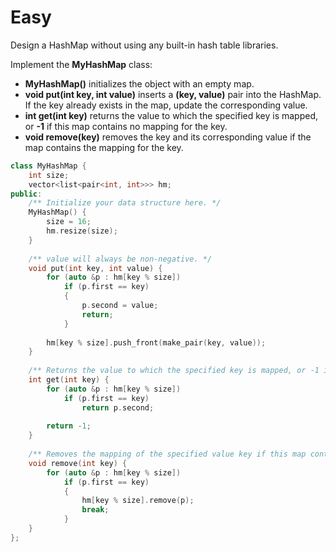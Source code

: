 # Easy

Design a HashMap without using any built-in hash table libraries.

Implement the **MyHashMap** class:

- **MyHashMap()** initializes the object with an empty map.
- **void put(int key, int value)** inserts a **(key, value)** pair into the HashMap. If the key already exists in the map, update the corresponding value.
- **int get(int key)** returns the value to which the specified key is mapped, or **-1** if this map contains no mapping for the key.
- **void remove(key)** removes the key and its corresponding value if the map contains the mapping for the key.

```cpp
class MyHashMap {
    int size;
    vector<list<pair<int, int>>> hm;
public:
    /** Initialize your data structure here. */
    MyHashMap() {
        size = 16;
        hm.resize(size);
    }
    
    /** value will always be non-negative. */
    void put(int key, int value) {
        for (auto &p : hm[key % size])
            if (p.first == key)
            {
                p.second = value;
                return;
            }
        
        hm[key % size].push_front(make_pair(key, value));
    }
    
    /** Returns the value to which the specified key is mapped, or -1 if this map contains no mapping for the key */
    int get(int key) {
        for (auto &p : hm[key % size])
            if (p.first == key)
                return p.second;
        
        return -1;
    }
    
    /** Removes the mapping of the specified value key if this map contains a mapping for the key */
    void remove(int key) {
        for (auto &p : hm[key % size])
            if (p.first == key)
            {
                hm[key % size].remove(p);
                break;
            }
    }
};
```
